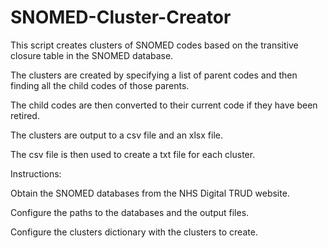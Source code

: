 # SNOMED-Cluster-Creator

This script creates clusters of SNOMED codes based on the transitive closure table in the SNOMED database.

The clusters are created by specifying a list of parent codes and then finding all the child codes of those parents.

The child codes are then converted to their current code if they have been retired.

The clusters are output to a csv file and an xlsx file.

The csv file is then used to create a txt file for each cluster.

Instructions:

Obtain the SNOMED databases from the NHS Digital TRUD website.

Configure the paths to the databases and the output files.

Configure the clusters dictionary with the clusters to create.
